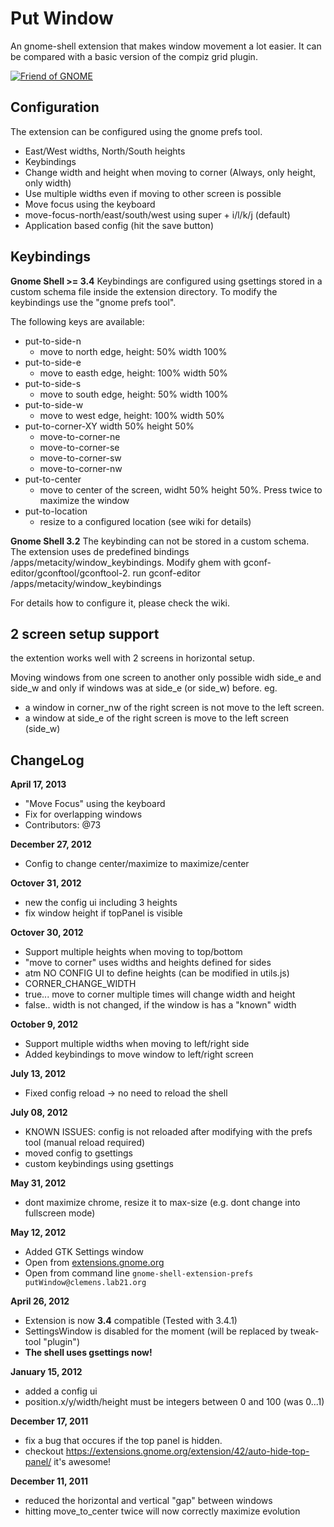 Put Window
==========


An gnome-shell extension that makes window movement a lot
easier. It can be compared with a basic version of the compiz
grid plugin.

[![Friend of GNOME](http://www-old.gnome.org/friends/banners/friends-of-gnome.png)](http://www.gnome.org/friends/ "Friend of GNOME")

Configuration
-------------

The extension can be configured using the gnome prefs tool.
 * East/West widths, North/South heights  
 * Keybindings
 * Change width and height when moving to corner (Always, only height, only width)
 * Use multiple widths even if moving to other screen is possible
 * Move focus using the keyboard
  * move-focus-north/east/south/west using super + i/l/k/j (default)
 * Application based config (hit the save button)


Keybindings
-----------

__Gnome Shell >= 3.4__
Keybindings are configured using gsettings stored in a custom schema file inside the extension directory. To
modify the keybindings use the "gnome prefs tool".

The following keys are available:

* put-to-side-n
  *  move to north edge, height: 50% width 100%
* put-to-side-e
  *  move to easth edge, height: 100% width 50%
* put-to-side-s
  *  move to south edge, height: 50% width 100%
* put-to-side-w
  *  move to west  edge, height: 100% width 50%
* put-to-corner-XY   width 50% height 50%
  *  move-to-corner-ne
  *  move-to-corner-se
  *  move-to-corner-sw
  *  move-to-corner-nw
* put-to-center
  *  move to center of the screen, widht 50% height 50%. Press twice to maximize the window
* put-to-location
  *  resize to a configured location (see wiki for details)

__Gnome Shell 3.2__
The keybinding can not be stored in a custom schema. The extension uses de predefined bindings
/apps/metacity/window_keybindings. Modify ghem with gconf-editor/gconftool/gconftool-2.
    run gconf-editor /apps/metacity/window_keybindings

For details how to configure it, please check the wiki.

2 screen setup support
-------

the extention works well with 2 screens in horizontal setup.

Moving windows from one screen to another only possible widh side_e and side_w
and only if windows was at side_e (or side_w) before. eg.

* a window in corner_nw of the right screen is not move to the left screen.
* a window at side_e of the right screen is move to the left screen (side_w)



ChangeLog
-------

__April 17, 2013__
 * "Move Focus" using the keyboard 
 * Fix for overlapping windows
 * Contributors: @73

__December 27, 2012__
 * Config to change center/maximize to maximize/center

__Octover 31, 2012__
 * new the config ui including 3 heights
 * fix window height if topPanel is visible

__Octover 30, 2012__
 * Support multiple heights when moving to top/bottom
 * "move to corner" uses widths and heights defined for sides
  * atm NO CONFIG UI to define heights (can be modified in utils.js)
  * CORNER_CHANGE_WIDTH
   * true... move to corner multiple times will change width and height
   * false.. width is not changed, if the window is has a "known" width

__October 9, 2012__
 * Support multiple widths when moving to left/right side
 * Added keybindings to move window to left/right screen

__July 13, 2012__
 * Fixed config reload -> no need to reload the shell

__July 08, 2012__
 * KNOWN ISSUES: config is not reloaded after modifying with the prefs tool (manual reload required)
 * moved config to gsettings
 * custom keybindings using gsettings

__May 31, 2012__
 * dont maximize chrome, resize it to max-size (e.g. dont change into fullscreen mode)

__May 12, 2012__

 * Added GTK Settings window
  * Open from [extensions.gnome.org](https://extensions.gnome.org/local/)
  * Open from command line `gnome-shell-extension-prefs putWindow@clemens.lab21.org`

__April 26, 2012__

 * Extension is now **3.4** compatible (Tested with 3.4.1)
 * SettingsWindow is disabled for the moment (will be replaced by tweak-tool "plugin")
 * **The shell uses gsettings now!**

__January 15, 2012__

 * added a config ui
 * position.x/y/width/height must be integers between 0 and 100 (was 0...1)

__December 17, 2011__

 * fix a bug that occures if the top panel is hidden.
  * checkout https://extensions.gnome.org/extension/42/auto-hide-top-panel/ it's awesome!

__December 11, 2011__

 * reduced the horizontal and vertical "gap" between windows
 * hitting move_to_center twice will now correctly maximize evolution

